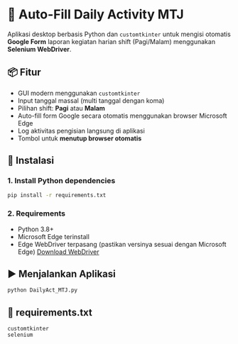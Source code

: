# 📝 Auto-Fill Daily Activity MTJ

Aplikasi desktop berbasis Python dan `customtkinter` untuk mengisi otomatis **Google Form** laporan kegiatan harian shift (Pagi/Malam) menggunakan **Selenium WebDriver**.

## 📦 Fitur

- GUI modern menggunakan `customtkinter`
- Input tanggal massal (multi tanggal dengan koma)
- Pilihan shift: **Pagi** atau **Malam**
- Auto-fill form Google secara otomatis menggunakan browser Microsoft Edge
- Log aktivitas pengisian langsung di aplikasi
- Tombol untuk **menutup browser otomatis**

## 🔧 Instalasi

### 1. Install Python dependencies

```bash
pip install -r requirements.txt
```

### 2. Requirements

- Python 3.8+
- Microsoft Edge terinstall
- Edge WebDriver terpasang (pastikan versinya sesuai dengan Microsoft Edge)
  [Download WebDriver](https://developer.microsoft.com/en-us/microsoft-edge/tools/webdriver/)

## ▶️ Menjalankan Aplikasi

```bash
python DailyAct_MTJ.py
```

## 📁 requirements.txt

```
customtkinter
selenium
```
